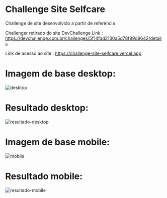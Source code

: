 # Challenge Site Selfcare
Challenge de site desenvolvido a partir de referência

Challenger retirado do site DevChallenge
Link : https://devchallenge.com.br/challenges/5f14fad2130a5d78f89d9642/details

Link de acesso ao site : https://challenge-site-selfcare.vercel.app

#

# Imagem de base desktop:
![desktop](https://user-images.githubusercontent.com/78867248/149231631-5ccb7f93-45c5-4ad6-b0de-0f72bb865892.png)

# Resultado desktop:
![resultado-desktop](https://user-images.githubusercontent.com/78867248/149235585-a3a008c0-6944-4258-8ca7-9de1b20814c2.png)

# Imagem de base mobile:
![mobile](https://user-images.githubusercontent.com/78867248/149231714-3ca8105e-12db-48f2-9199-357571f839c9.png)

# Resultado mobile:
![resultado-mobile](https://user-images.githubusercontent.com/78867248/149235576-47f021d8-3221-4249-9106-16c66241b70c.png)

